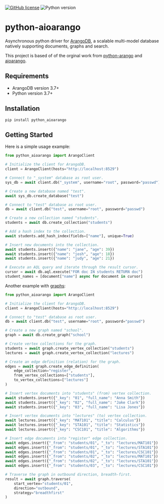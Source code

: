 [![GitHub license](https://img.shields.io/badge/license-MIT-brightgreen)](https://github.com/alexvanzyl/python-aioarango/blob/main/LICENSE)
![Python version](https://img.shields.io/badge/python-3.7%2B-blue)

# python-aioarango

Asynchronous python driver for [ArangoDB](https://www.arangodb.com), a scalable multi-model
database natively supporting documents, graphs and search.

This project is based of of the orginal work from [python-arango](https://github.com/joowani/python-arango) and [
aioarango](https://github.com/mirrorrim/aioarango). 

## Requirements

- ArangoDB version 3.7+
- Python version 3.7+

## Installation

```shell
pip install python_aioarango
```

## Getting Started

Here is a simple usage example:

```python
from python_aioarango import ArangoClient

# Initialize the client for ArangoDB.
client = ArangoClient(hosts="http://localhost:8529")

# Connect to "_system" database as root user.
sys_db = await client.db("_system", username="root", password="passwd")

# Create a new database named "test".
await sys_db.create_database("test")

# Connect to "test" database as root user.
db = await client.db("test", username="root", password="passwd")

# Create a new collection named "students".
students = await db.create_collection("students")

# Add a hash index to the collection.
await students.add_hash_index(fields=["name"], unique=True)

# Insert new documents into the collection.
await students.insert({"name": "jane", "age": 39})
await students.insert({"name": "josh", "age": 18})
await students.insert({"name": "judy", "age": 21})

# Execute an AQL query and iterate through the result cursor.
cursor = await db.aql.execute("FOR doc IN students RETURN doc")
student_names = [document["name"] async for document in cursor]
```

Another example with [graphs](https://www.arangodb.com/docs/stable/graphs.html):

```python
from python_aioarango import ArangoClient

# Initialize the client for ArangoDB.
client = ArangoClient(hosts="http://localhost:8529")

# Connect to "test" database as root user.
db = await client.db("test", username="root", password="passwd")

# Create a new graph named "school".
graph = await db.create_graph("school")

# Create vertex collections for the graph.
students = await graph.create_vertex_collection("students")
lectures = await graph.create_vertex_collection("lectures")

# Create an edge definition (relation) for the graph.
edges = await graph.create_edge_definition(
    edge_collection="register",
    from_vertex_collections=["students"],
    to_vertex_collections=["lectures"]
)

# Insert vertex documents into "students" (from) vertex collection.
await students.insert({"_key": "01", "full_name": "Anna Smith"})
await students.insert({"_key": "02", "full_name": "Jake Clark"})
await students.insert({"_key": "03", "full_name": "Lisa Jones"})

# Insert vertex documents into "lectures" (to) vertex collection.
await lectures.insert({"_key": "MAT101", "title": "Calculus"})
await lectures.insert({"_key": "STA101", "title": "Statistics"})
await lectures.insert({"_key": "CSC101", "title": "Algorithms"})

# Insert edge documents into "register" edge collection.
await edges.insert({"_from": "students/01", "_to": "lectures/MAT101"})
await edges.insert({"_from": "students/01", "_to": "lectures/STA101"})
await edges.insert({"_from": "students/01", "_to": "lectures/CSC101"})
await edges.insert({"_from": "students/02", "_to": "lectures/MAT101"})
await edges.insert({"_from": "students/02", "_to": "lectures/STA101"})
await edges.insert({"_from": "students/03", "_to": "lectures/CSC101"})

# Traverse the graph in outbound direction, breadth-first.
result = await graph.traverse(
    start_vertex="students/01",
    direction="outbound",
    strategy="breadthfirst"
)
```
